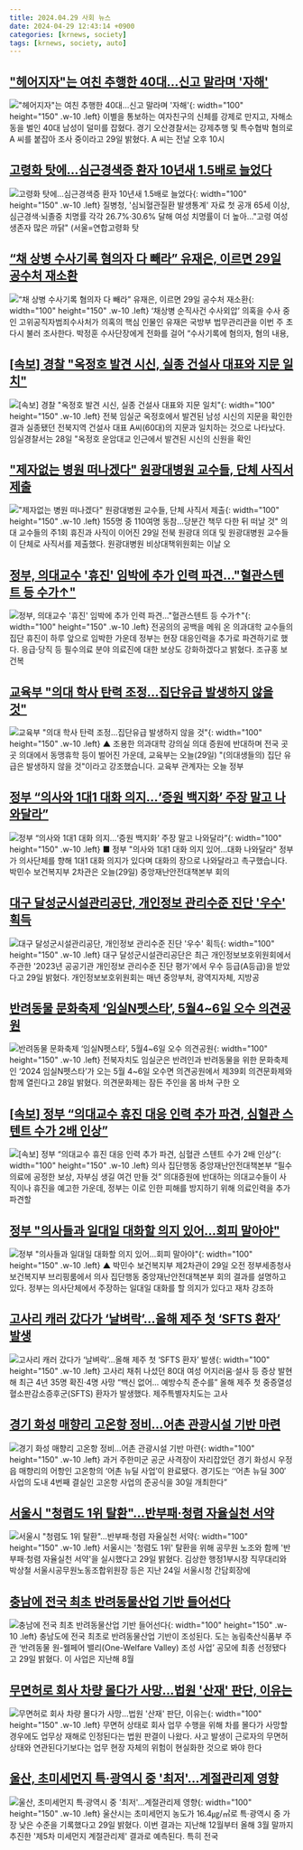 ```yaml
---
title: 2024.04.29 사회 뉴스
date: 2024-04-29 12:43:14 +0900
categories: [krnews, society]
tags: [krnews, society, auto]
---
```

## ["헤어지자"는 여친 추행한 40대…신고 말라며 '자해'](https://n.news.naver.com/mnews/article/421/0007509947)

!["헤어지자"는 여친 추행한 40대…신고 말라며 '자해'](https://mimgnews.pstatic.net/image/origin/421/2024/04/29/7509947.jpg?type=nf220_150){: width="100" height="150" .w-10 .left}
이별을 통보하는 여자친구의 신체를 강제로 만지고, 자해소동을 벌인 40대 남성이 덜미를 잡혔다. 경기 오산경찰서는 강제추행 및 특수협박 혐의로 A 씨를 붙잡아 조사 중이라고 29일 밝혔다. A 씨는 전날 오후 10시

## [고령화 탓에…심근경색증 환자 10년새 1.5배로 늘었다](https://n.news.naver.com/mnews/article/001/0014658589)

![고령화 탓에…심근경색증 환자 10년새 1.5배로 늘었다](https://mimgnews.pstatic.net/image/origin/001/2024/04/29/14658589.jpg?type=nf220_150){: width="100" height="150" .w-10 .left}
질병청, '심뇌혈관질환 발생통계' 자료 첫 공개 65세 이상, 심근경색·뇌졸중 치명률 각각 26.7%·30.6% 달해 여성 치명률이 더 높아…"고령 여성생존자 많은 까닭" (서울=연합고령화 탓

## [“채 상병 수사기록 혐의자 다 빼라” 유재은, 이르면 29일 공수처 재소환](https://n.news.naver.com/mnews/article/028/0002687238)

![“채 상병 수사기록 혐의자 다 빼라” 유재은, 이르면 29일 공수처 재소환](https://mimgnews.pstatic.net/image/origin/028/2024/04/28/2687238.jpg?type=nf220_150){: width="100" height="150" .w-10 .left}
‘채상병 순직사건 수사외압’ 의혹을 수사 중인 고위공직자범죄수사처가 의혹의 핵심 인물인 유재은 국방부 법무관리관을 이번 주 초 다시 불러 조사한다. 박정훈 수사단장에게 전화를 걸어 “수사기록에 혐의자, 혐의 내용,

## [[속보] 경찰 "옥정호 발견 시신, 실종 건설사 대표와 지문 일치"](https://n.news.naver.com/mnews/article/025/0003356994)

![[속보] 경찰 "옥정호 발견 시신, 실종 건설사 대표와 지문 일치"](https://mimgnews.pstatic.net/image/origin/025/2024/04/28/3356994.jpg?type=nf220_150){: width="100" height="150" .w-10 .left}
전북 임실군 옥정호에서 발견된 남성 시신의 지문을 확인한 결과 실종됐던 전북지역 건설사 대표 A씨(60대)의 지문과 일치하는 것으로 나타났다. 임실경찰서는 28일 "옥정호 운암대교 인근에서 발견된 시신의 신원을 확인

## ["제자없는 병원 떠나겠다" 원광대병원 교수들, 단체 사직서 제출](https://n.news.naver.com/mnews/article/001/0014658083)

!["제자없는 병원 떠나겠다" 원광대병원 교수들, 단체 사직서 제출](https://mimgnews.pstatic.net/image/origin/001/2024/04/29/14658083.jpg?type=nf220_150){: width="100" height="150" .w-10 .left}
155명 중 110여명 동참…당분간 책무 다한 뒤 떠날 것" 의대 교수들의 주1회 휴진과 사직이 이어진 29일 전북 원광대 의대 및 원광대병원 교수들이 단체로 사직서를 제출했다. 원광대병원 비상대책위원회는 이날 오

## [정부, 의대교수 '휴진' 임박에 추가 인력 파견…"혈관스텐트 등 수가↑"](https://n.news.naver.com/mnews/article/079/0003890124)

![정부, 의대교수 '휴진' 임박에 추가 인력 파견…"혈관스텐트 등 수가↑"](https://mimgnews.pstatic.net/image/origin/079/2024/04/29/3890124.jpg?type=nf220_150){: width="100" height="150" .w-10 .left}
전공의의 공백을 메워 온 의과대학 교수들의 집단 휴진이 하루 앞으로 임박한 가운데 정부는 현장 대응인력을 추가로 파견하기로 했다. 응급·당직 등 필수의료 분야 의료진에 대한 보상도 강화하겠다고 밝혔다. 조규홍 보건복

## [교육부 "의대 학사 탄력 조정…집단유급 발생하지 않을 것"](https://n.news.naver.com/mnews/article/055/0001150956)

![교육부 "의대 학사 탄력 조정…집단유급 발생하지 않을 것"](https://mimgnews.pstatic.net/image/origin/055/2024/04/29/1150956.jpg?type=nf220_150){: width="100" height="150" .w-10 .left}
▲ 조용한 의과대학 강의실 의대 증원에 반대하며 전국 곳곳 의대에서 동맹휴학 등이 벌어진 가운데, 교육부는 오늘(29일) "(의대생들의) 집단 유급은 발생하지 않을 것"이라고 강조했습니다. 교육부 관계자는 오늘 정부

## [정부 “의사와 1대1 대화 의지…‘증원 백지화’ 주장 말고 나와달라”](https://n.news.naver.com/mnews/article/056/0011710971)

![정부 “의사와 1대1 대화 의지…‘증원 백지화’ 주장 말고 나와달라”](https://mimgnews.pstatic.net/image/origin/056/2024/04/29/11710971.jpg?type=nf220_150){: width="100" height="150" .w-10 .left}
■ 정부 "의사와 1대1 대화 의지 있어...대화 나와달라" 정부가 의사단체를 향해 1대1 대화 의지가 있다며 대화의 장으로 나와달라고 촉구했습니다. 박민수 보건복지부 2차관은 오늘(29일) 중앙재난안전대책본부 회의

## [대구 달성군시설관리공단, 개인정보 관리수준 진단 '우수' 획득](https://n.news.naver.com/mnews/article/088/0000875211)

![대구 달성군시설관리공단, 개인정보 관리수준 진단 '우수' 획득](https://mimgnews.pstatic.net/image/origin/088/2024/04/29/875211.jpg?type=nf220_150){: width="100" height="150" .w-10 .left}
대구 달성군시설관리공단은 최근 개인정보보호위원회에서 주관한 '2023년 공공기관 개인정보 관리수준 진단 평가'에서 우수 등급(A등급)을 받았다고 29일 밝혔다. 개인정보보호위원회는 매년 중앙부처, 광역지자체, 지방공

## [반려동물 문화축제 ‘임실N펫스타’, 5월4~6일 오수 의견공원](https://n.news.naver.com/mnews/article/421/0007508021)

![반려동물 문화축제 ‘임실N펫스타’, 5월4~6일 오수 의견공원](https://mimgnews.pstatic.net/image/origin/421/2024/04/28/7508021.jpg?type=nf220_150){: width="100" height="150" .w-10 .left}
전북자치도 임실군은 반려인과 반려동물을 위한 문화축제인 ‘2024 임실N펫스타’가 오는 5월 4~6일 오수면 의견공원에서 제39회 의견문화제와 함께 열린다고 28일 밝혔다. 의견문화제는 잠든 주인을 몸 바쳐 구한 오

## [[속보] 정부 “의대교수 휴진 대응 인력 추가 파견, 심혈관 스텐트 수가 2배 인상”](https://n.news.naver.com/mnews/article/366/0000989158)

![[속보] 정부 “의대교수 휴진 대응 인력 추가 파견, 심혈관 스텐트 수가 2배 인상”](https://mimgnews.pstatic.net/image/origin/366/2024/04/29/989158.jpg?type=nf220_150){: width="100" height="150" .w-10 .left}
의사 집단행동 중앙재난안전대책본부 “필수의료에 공정한 보상, 자부심 생길 여건 만들 것” 의대증원에 반대하는 의대교수들이 사직이나 휴진을 예고한 가운데, 정부는 이로 인한 피해를 방지하기 위해 의료인력을 추가 파견할

## [정부 "의사들과 일대일 대화할 의지 있어…회피 말아야"](https://n.news.naver.com/mnews/article/055/0001150953)

![정부 "의사들과 일대일 대화할 의지 있어…회피 말아야"](https://mimgnews.pstatic.net/image/origin/055/2024/04/29/1150953.jpg?type=nf220_150){: width="100" height="150" .w-10 .left}
▲ 박민수 보건복지부 제2차관이 29일 오전 정부세종청사 보건복지부 브리핑룸에서 의사 집단행동 중앙재난안전대책본부 회의 결과를 설명하고 있다. 정부는 의사단체에서 주장하는 일대일 대화를 할 의지가 있다고 재차 강조하

## [고사리 캐러 갔다가 ‘날벼락’…올해 제주 첫 ‘SFTS 환자’ 발생](https://n.news.naver.com/mnews/article/009/0005295537)

![고사리 캐러 갔다가 ‘날벼락’…올해 제주 첫 ‘SFTS 환자’ 발생](https://mimgnews.pstatic.net/image/origin/009/2024/04/29/5295537.jpg?type=nf220_150){: width="100" height="150" .w-10 .left}
고사리 채취 나섰던 80대 여성 어지러움·설사 등 증상 발현해 최근 4년 35명 확진·4명 사망 “백신 없어… 예방수칙 준수를” 올해 제주 첫 중증열성혈소판감소증후군(SFTS) 환자가 발생했다. 제주특별자치도는 고사

## [경기 화성 매향리 고온항 정비…어촌 관광시설 기반 마련](https://n.news.naver.com/mnews/article/023/0003831183)

![경기 화성 매향리 고온항 정비…어촌 관광시설 기반 마련](https://mimgnews.pstatic.net/image/origin/023/2024/04/29/3831183.jpg?type=nf220_150){: width="100" height="150" .w-10 .left}
과거 주한미군 공군 사격장이 자리잡았던 경기 화성시 우정읍 매향리의 어항인 고온항의 ‘어촌 뉴딜 사업’이 완료됐다. 경기도는 ‘‘어촌 뉴딜 300′ 사업의 도내 4번째 결실인 고온항 사업의 준공식을 30일 개최한다”

## [서울시 "청렴도 1위 탈환"…반부패·청렴 자율실천 서약](https://n.news.naver.com/mnews/article/003/0012517260)

![서울시 "청렴도 1위 탈환"…반부패·청렴 자율실천 서약](https://mimgnews.pstatic.net/image/origin/003/2024/04/29/12517260.jpg?type=nf220_150){: width="100" height="150" .w-10 .left}
서울시는 '청렴도 1위' 탈환을 위해 공무원 노조와 함께 '반부패·청렴 자율실천 서약'을 실시했다고 29일 밝혔다. 김상한 행정1부시장 직무대리와 박상철 서울시공무원노동조합위원장 등은 지난 24일 서울시청 간담회장에

## [충남에 전국 최초 반려동물산업 기반 들어선다](https://n.news.naver.com/mnews/article/011/0004334259)

![충남에 전국 최초 반려동물산업 기반 들어선다](https://mimgnews.pstatic.net/image/origin/011/2024/04/29/4334259.jpg?type=nf220_150){: width="100" height="150" .w-10 .left}
충남도에 전국 최초로 반려동물산업 기반이 조성된다. 도는 농림축산식품부 주관 ‘반려동물 원-웰페어 밸리(One-Welfare Valley) 조성 사업’ 공모에 최종 선정됐다고 29일 밝혔다. 이 사업은 지난해 8월

## [무면허로 회사 차량 몰다가 사망…법원 '산재' 판단, 이유는](https://n.news.naver.com/mnews/article/654/0000073119)

![무면허로 회사 차량 몰다가 사망…법원 '산재' 판단, 이유는](https://mimgnews.pstatic.net/image/origin/654/2024/04/29/73119.jpg?type=nf220_150){: width="100" height="150" .w-10 .left}
무면허 상태로 회사 업무 수행을 위해 차를 몰다가 사망할 경우에도 업무상 재해로 인정된다는 법원 판결이 나왔다. 사고 발생이 근로자의 무면허 상태와 연관된다기보다는 업무 현장 자체의 위험이 현실화한 것으로 봐야 한다

## [울산, 초미세먼지 특·광역시 중 '최저'…계절관리제 영향](https://n.news.naver.com/mnews/article/003/0012517286)

![울산, 초미세먼지 특·광역시 중 '최저'…계절관리제 영향](https://mimgnews.pstatic.net/image/origin/003/2024/04/29/12517286.jpg?type=nf220_150){: width="100" height="150" .w-10 .left}
울산시는 초미세먼지 농도가 16.4㎍/㎥로 특·광역시 중 가장 낮은 수준을 기록했다고 29일 밝혔다. 이번 결과는 지난해 12월부터 올해 3월 말까지 추진한 '제5차 미세먼지 계절관리제' 결과로 예측된다. 특히 전국

